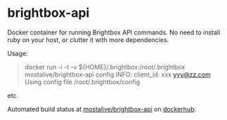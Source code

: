 brightbox-api
=============

Docker container for running Brightbox API commands. No need to install ruby on your host, or clutter it with more dependencies.

Usage:
  > docker run -i -t -v ${HOME}/.brightbox:/root/.brightbox mostalive/brightbox-api config
  INFO: client_id: xxx yyy@zz.com
  Using config file /root/.brightbox/config
 
etc.

Automated build status at
[mostalive/brightbox-api](https://registry.hub.docker.com/u/mostalive/brightbox-api/)
on
[dockerhub](https://registry.hub.docker.com).
